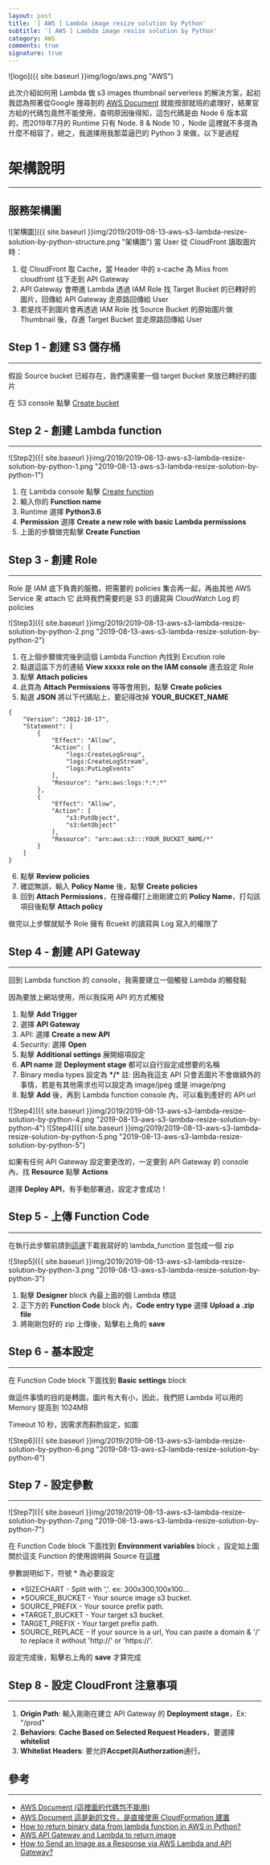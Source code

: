 ```yaml
---
layout: post
title: '[ AWS ] Lambda image resize solution by Python'
subtitle: '[ AWS ] Lambda image resize solution by Python'
category: AWS
comments: true
signature: true
---
```


![logo]({{ site.baseurl }}img/logo/aws.png "AWS")

<div class="message">
    此次介紹如何用 Lambda 做 s3 images thumbnail serverless 的解決方案，起初我認為照著從Google 搜尋到的 <a href='https://aws.amazon.com/tw/blogs/compute/resize-images-on-the-fly-with-amazon-s3-aws-lambda-and-amazon-api-gateway/'>AWS Document</a>  就能按部就班的處理好，結果官方給的代碼包竟然不能使用，查明原因後得知，這包代碼是由 Node 6 版本寫的，而2019年7月的 Runtime 只有 Node. 8 & Node 10 ，Node 這裡就不多提為什麼不相容了，總之，我選擇用我那菜逼巴的 Python 3 來做，以下是過程
</div>

# 架構說明
-------------

## 服務架構圖
![架構圖]({{ site.baseurl }}img/2019/2019-08-13-aws-s3-lambda-resize-solution-by-python-structure.png "架構圖")
當 User 從 CloudFront 讀取圖片時：
 1. 從 CloudFront 取 Cache，當 Header 中的 x-cache 為 Miss from cloudfront 往下走到 API Gateway
 2. API Gateway 會帶進 Lambda 透過 IAM Role 找 Target Bucket 的已轉好的圖片，回傳給 API Gateway 走原路回傳給 User
 3. 若是找不到圖片會再透過 IAM Role 找 Source Bucket 的原始圖片做 Thumbnail 後，存進 Target Bucket 並走原路回傳給 User

## Step 1 - 創建 S3 儲存桶
-------------

假設 Source bucket 已經存在，我們還需要一個 target Bucket 來放已轉好的圖片

在 S3 console 點擊 [Create bucket](https://docs.aws.amazon.com/en_us/AmazonS3/latest/gsg/CreatingABucket.html)


## Step 2 - 創建 Lambda function
-------------

![Step2]({{ site.baseurl }}img/2019/2019-08-13-aws-s3-lambda-resize-solution-by-python-1.png "2019-08-13-aws-s3-lambda-resize-solution-by-python-1")

 1. 在 Lambda console 點擊 [Create function](https://docs.aws.amazon.com/en_us/lambda/latest/dg/getting-started-create-function.html)
 2. 輸入你的 **Function name**
 3. Runtime 選擇 **Python3.6**
 4. **Permission** 選擇 **Create a new role with basic Lambda permissions**
 5. 上面的步驟做完點擊 **Create Function**


## Step 3 - 創建 Role 
-------------

Role 是 IAM 底下負責的服務，把需要的 policies 集合再一起，再由其他 AWS Service 來 attach 它
此時我們需要的是 S3 的讀寫與 CloudWatch Log 的 policies

![Step3]({{ site.baseurl }}img/2019/2019-08-13-aws-s3-lambda-resize-solution-by-python-2.png "2019-08-13-aws-s3-lambda-resize-solution-by-python-2")

 1. 在上個步驟做完後到這個 Lambda Function 內找到 Excution role
 2. 點選這區下方的連結 **View xxxxx role on the IAM console** 進去設定 Role
 3. 點擊 **Attach policies**
 4. 此頁為 **Attach Permissions** 等等會用到，點擊 **Create policies**
 5. 點選 **JSON** 將以下代碼貼上，要記得改掉 **YOUR_BUCKET_NAME**
```
{
    "Version": "2012-10-17",
    "Statement": [
        {
            "Effect": "Allow",
            "Action": [
                "logs:CreateLogGroup",
                "logs:CreateLogStream",
                "logs:PutLogEvents"
            ],
            "Resource": "arn:aws:logs:*:*:*"
        },
        {
            "Effect": "Allow",
            "Action": [
                "s3:PutObject",
                "s3:GetObject"
            ],
            "Resource": "arn:aws:s3:::YOUR_BUCKET_NAME/*"
        }
    ]
}
```
 6. 點擊 **Review policies**
 7. 確認無誤，輸入 **Policy Name** 後，點擊 **Create policies**
 8. 回到 **Attach Permissions**，在搜尋欄打上剛剛建立的 **Policy Name**，打勾該項目後點擊 **Attach policy**

做完以上步驟就賦予 Role 擁有 Bcuekt 的讀寫與 Log 寫入的權限了


## Step 4 - 創建 API Gateway
-------------

回到 Lambda function 的 console，我需要建立一個觸發 Lambda 的觸發點

因為要放上網站使用，所以我採用 API 的方式觸發

 1. 點擊 **Add Trigger**
 2. 選擇 **API Gateway**
 3. API: 選擇 **Create a new API**
 4. Security: 選擇 **Open**
 5. 點擊 **Additional settings** 展開細項設定
 6. **API name** 跟 **Deployment stage** 都可以自行設定成想要的名稱
 7. Binary media types 設定為 **\*/\*** 
 註: 因為我這支 API 只會丟圖片不會做額外的事情，若是有其他需求也可以設定為 image/jpeg 或是 image/png
 8. 點擊 **Add** 後，再到 Lambda function console 內，可以看到產好的 API url 

 ![Step4]({{ site.baseurl }}img/2019/2019-08-13-aws-s3-lambda-resize-solution-by-python-4.png "2019-08-13-aws-s3-lambda-resize-solution-by-python-4")
 ![Step4]({{ site.baseurl }}img/2019/2019-08-13-aws-s3-lambda-resize-solution-by-python-5.png "2019-08-13-aws-s3-lambda-resize-solution-by-python-5")

 如果有任何 API Gateway 設定要更改的，一定要到 API Gateway 的 console 內，找 **Resource** 點擊 **Actions**
 
 選擇 **Deploy API**，有手動部署過，設定才會成功！

## Step 5 - 上傳 Function Code
-------------

 在執行此步驟前請到[這邊](https://github.com/DabaoHuang/Lambda-s3-images-resize)下載我寫好的 lambda_function 並包成一個 zip

 ![Step5]({{ site.baseurl }}img/2019/2019-08-13-aws-s3-lambda-resize-solution-by-python-3.png "2019-08-13-aws-s3-lambda-resize-solution-by-python-3")

  1. 點擊 **Designer** block 內最上面的個 Lambda 標誌
  2. 正下方的 **Function Code** block 內，**Code entry type** 選擇 **Upload a .zip file**
  3. 將剛剛包好的 zip 上傳後，點擊右上角的 **save**


## Step 6 - 基本設定
-------------

在 Function Code block 下面找到 **Basic settings** block

做這件事情的目的是轉圖，圖片有大有小，因此，我們把 Lambda 可以用的 Memory 提高到 1024MB

Timeout 10 秒，因需求而斟酌設定，如圖

![Step6]({{ site.baseurl }}img/2019/2019-08-13-aws-s3-lambda-resize-solution-by-python-6.png "2019-08-13-aws-s3-lambda-resize-solution-by-python-6")


## Step 7 - 設定參數
-------------

![Step7]({{ site.baseurl }}img/2019/2019-08-13-aws-s3-lambda-resize-solution-by-python-7.png "2019-08-13-aws-s3-lambda-resize-solution-by-python-7")

在 Function Code block 下面找到 **Environment variables** block ，設定如上圖
關於這支 Function 的使用說明與 Source 在[這裡](https://github.com/DabaoHuang/Lambda-s3-images-resize)

參數說明如下，符號 * 為必要設定
 - *SIZECHART - Split with ','. ex: 300x300,100x100...
 - *SOURCE_BUCKET - Your source image s3 bucket.
 - SOURCE_PREFIX - Your source prefix path.
 - *TARGET_BUCKET - Your target s3 bucket.
 - TARGET_PREFIX - Your target prefix path.
 - SOURCE_REPLACE - If your source is a url, You can paste a domain & '/' to replace it without 'http://' or 'https://'.

 設定完成後，點擊右上角的 **save** 才算完成


## Step 8 - 設定 CloudFront 注意事項
-------------

 1. **Origin Path**: 輸入剛剛在建立 API Gateway 的 **Deployment stage**，Ex: "/prod"
 2. **Behaviors**: **Cache Based on Selected Request Headers**，要選擇**whitelist**
 3. **Whitelist Headers**: 要允許**Accpet**與**Authorzation**通行。

## 參考
-------------
 - [AWS Document (這裡面的代碼包不能用)](https://docs.aws.amazon.com/cli/latest/reference/)
 - [AWS Document 這是新的文件，是直接使用 CloudFormation 建置](https://aws.amazon.com/tw/solutions/serverless-image-handler/)
 - [How to return binary data from lambda function in AWS in Python?](https://stackoverflow.com/questions/44860486/how-to-return-binary-data-from-lambda-function-in-aws-in-python/49164783)
 - [AWS API Gateway and Lambda to return image](https://stackoverflow.com/questions/35804042/aws-api-gateway-and-lambda-to-return-image)
 - [How to Send an Image as a Response via AWS Lambda and API Gateway?](https://medium.com/@adil/how-to-send-an-image-as-a-response-via-aws-lambda-and-api-gateway-3820f3d4b6c8)